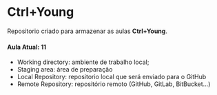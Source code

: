# Ctrl+Young

Repositorio criado para armazenar as aulas **Ctrl+Young**.

#### Aula Atual: 11

- Working directory: ambiente de trabalho local;
- Staging area: área de preparação
- Local Repository: repositorio local que será enviado para o GitHub
- Remote Repository: repositório remoto (GitHub, GitLab, BitBucket...)